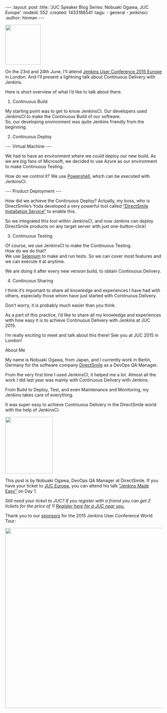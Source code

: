 --- :layout: post :title: 'JUC Speaker Blog Series: Nobuaki Ogawa, JUC Europe' :nodeid: 552 :created: 1433186541 :tags: - general - jenkinsci :author: hinman ---

<img src="https://jenkins-ci.org/sites/default/files/images/Jenkins_Butler_0.png" width="114" height="128" />

On the 23rd and 24th June, I’ll attend [Jenkins User Conference 2015 Europe](http://www.cloudbees.com/jenkins/juc-2015/europe) in London. And I’ll present a lightning talk about Continuous Delivery with Jenkins.

Here is short overview of what I’d like to talk about there.

1. Continuous Build

My starting point was to get to know JenkinsCI. Our developers used JenkinsCI to make the Continuous Build of our software.  
So, our developing environment was quite Jenkins friendly from the beginning.

2. Continuous Deploy

--- Virtual Machine ---

We had to have an environment where we could deploy our new build. As we are big fans of Microsoft, we decided to use Azure as our environment to make Continuous Testing.

How do we control it? We use [Powershell](https://odehne.wordpress.com/2013/12/01/dealing-with-virtual-machines-in-windows-azure-using-powershell/), which can be executed with JenkinsCI.

--- Product Deployment ---

How did we achieve the Continuous Deploy? Actually, my boss, who is DirectSmile’s Yoda developed a very powerful tool called [“DirectSmile Installation Service”](https://odehne.wordpress.com/2012/03/26/continuous-deployment-of-directsmile-products/) to enable this.

So we integrated this tool within JenkinsCI, and now Jenkins can deploy DirectSmile products on any target server with just one-button-click!

3. Continuous Testing

Of course, we use JenkinsCI to make the Continuous Testing.  
How do we do that?  
We use [Selenium](http://www.seleniumhq.org/) to make and run tests. So we can cover most features and we can execute it at anytime.

We are doing it after every new version build, to obtain Continuous Delivery.

4. Continuous Sharing

I think it’s important to share all knowledge and experiences I have had with others, especially those whom have just started with Continuous Delivery.

Don’t worry, it is probably much easier than you think.

As a part of this practice, I’d like to share all my knowledge and experiences with how easy it is to achieve Continuous Delivery with Jenkins at JUC 2015.

I’m really exciting to meet and talk about this there! See you at JUC 2015 in London!

About Me

My name is Nobuaki Ogawa, from Japan, and I currently work in Berlin, Germany for the software company [DirectSmile](http://directsmile.com/) as a DevOps QA Manager.

From the very first time I used JenkinsCI, it helped me a lot. Almost all the work I did last year was mainly with Continuous Delivery with Jenkins.

From Build to Deploy, Test, and even Maintenance and Monitoring, my Jenkins takes care of everything.

It was super easy to achieve Continuous Delivery in the DirectSmile world with the help of JenkinsCI.

<img src="http://jenkins-ci.org/sites/default/files/images/02-03-1530-ogawa_0.jpg" width="152" height="182" />

This post is by Nobuaki Ogawa, DevOps QA Manager at DirectSmile. If you have your ticket to [JUC Europe](http://www.cloudbees.com/jenkins/juc-2015/europe), you can attend his talk ["Jenkins Made Easy"](http://www.cloudbees.com/jenkins/juc-2015/abstracts/europe/02-03-1530-ogawa) on Day 1.

_Still need your ticket to JUC? If you register with a friend you can get 2 tickets for the price of 1! [Register here for a JUC near you.](http://www.cloudbees.com/jenkins/juc-2015/)_

Thank you to our [sponsors](http://www.cloudbees.com/jenkins/juc-2015/sponsors) for the 2015 Jenkins User Conference World Tour:

<img src="http://jenkins-ci.org/sites/default/files/images/sponsors-06032015-02_0.png" width="598" height="579" />

